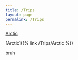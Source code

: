 ```yaml
---
title: /Trips
layout: page
permalink: /Trips
---
```


<a href="starscream33.github.io/Trips/Arctic">Arctic</a> <br>

[Arctic]({% link /Trips/Arctic %})

bruh
